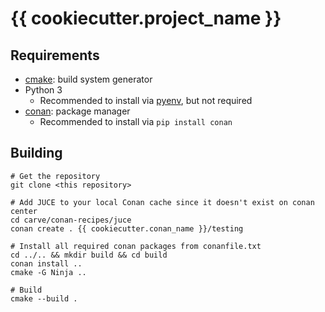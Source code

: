 # {{ cookiecutter.project_name }}

## Requirements
- [cmake](https://cmake.org/install/): build system generator
- Python 3
    - Recommended to install via [pyenv](https://github.com/pyenv/pyenv), but not required
- [conan](https://docs.conan.io/en/latest/installation.html): package manager
    - Recommended to install via `pip install conan`

## Building

```shell
# Get the repository
git clone <this repository>

# Add JUCE to your local Conan cache since it doesn't exist on conan center
cd carve/conan-recipes/juce
conan create . {{ cookiecutter.conan_name }}/testing

# Install all required conan packages from conanfile.txt
cd ../.. && mkdir build && cd build
conan install ..
cmake -G Ninja ..

# Build
cmake --build .
```
